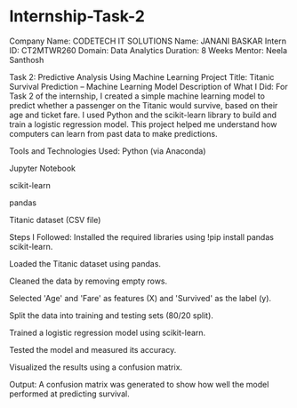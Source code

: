 # Internship-Task-2

Company Name: CODETECH IT SOLUTIONS
Name: JANANI BASKAR
Intern ID: CT2MTWR260
Domain: Data Analytics
Duration: 8 Weeks
Mentor: Neela Santhosh

Task 2: Predictive Analysis Using Machine Learning
Project Title: Titanic Survival Prediction – Machine Learning Model
Description of What I Did:
For Task 2 of the internship, I created a simple machine learning model to predict whether a passenger on the Titanic would survive, based on their age and ticket fare. I used Python and the scikit-learn library to build and train a logistic regression model. This project helped me understand how computers can learn from past data to make predictions.

Tools and Technologies Used:
Python (via Anaconda)

Jupyter Notebook

scikit-learn

pandas

Titanic dataset (CSV file)

Steps I Followed:
Installed the required libraries using !pip install pandas scikit-learn.

Loaded the Titanic dataset using pandas.

Cleaned the data by removing empty rows.

Selected 'Age' and 'Fare' as features (X) and 'Survived' as the label (y).

Split the data into training and testing sets (80/20 split).

Trained a logistic regression model using scikit-learn.

Tested the model and measured its accuracy.

Visualized the results using a confusion matrix.

Output:
A confusion matrix was generated to show how well the model performed at predicting survival.
